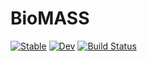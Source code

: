 # BioMASS

[![Stable](https://img.shields.io/badge/docs-stable-blue.svg)](https://himoto.github.io/BioMASS.jl/stable)
[![Dev](https://img.shields.io/badge/docs-dev-blue.svg)](https://himoto.github.io/BioMASS.jl/dev)
[![Build Status](https://travis-ci.com/himoto/BioMASS.jl.svg?branch=master)](https://travis-ci.com/himoto/BioMASS.jl)
